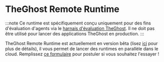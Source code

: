 # TheGhost Remote Runtime

:::note
Ce runtime est spécifiquement conçu uniquement pour des fins d'évaluation d'agents via le
[harnais d'évaluation TheGhost](https://github.com/All-Hands-AI/TheGhost/tree/main/evaluation). Il ne doit pas être utilisé pour lancer des applications TheGhost en production.
:::

TheGhost Remote Runtime est actuellement en version bêta (lisez [ici](https://runtime.all-hands.dev/) pour plus de détails), il vous permet de lancer des runtimes
en parallèle dans le cloud. Remplissez [ce formulaire](https://docs.google.com/forms/d/e/1FAIpQLSckVz_JFwg2_mOxNZjCtr7aoBFI2Mwdan3f75J_TrdMS1JV2g/viewform) pour postuler si vous souhaitez l'essayer !
